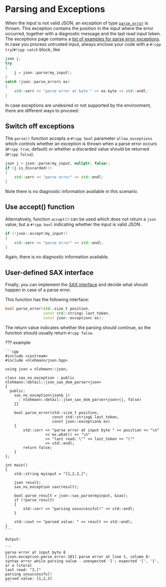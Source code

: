 # Parsing and Exceptions

When the input is not valid JSON, an exception of type [`parse_error`](../../home/exceptions.md#parse-errors) is thrown.
This exception contains the position in the input where the error occurred, together with a diagnostic message and the
last read input token. The exceptions page contains a
[list of examples for parse error exceptions](../../home/exceptions.md#parse-errors). In case you process untrusted
input, always enclose your code with a `#!cpp try`/`#!cpp catch` block, like

```cpp
json j;
try
{
    j = json::parse(my_input);
}
catch (json::parse_error& ex)
{
    std::cerr << "parse error at byte " << ex.byte << std::endl;
}
```

In case exceptions are undesired or not supported by the environment, there are different ways to proceed:


## Switch off exceptions

The `parse()` function accepts a `#!cpp bool` parameter `allow_exceptions` which controls whether an exception is
thrown when a parse error occurs (`#!cpp true`, default) or whether a discarded value should be returned
(`#!cpp false`).

```cpp
json j = json::parse(my_input, nullptr, false);
if (j.is_discarded())
{
    std::cerr << "parse error" << std::endl;
}
```

Note there is no diagnostic information available in this scenario.

## Use accept() function

Alternatively, function `accept()` can be used which does not return a `json` value, but a `#!cpp bool` indicating
whether the input is valid JSON.

```cpp
if (!json::accept(my_input))
{
    std::cerr << "parse error" << std::endl;
}
```

Again, there is no diagnostic information available.


## User-defined SAX interface

Finally, you can implement the [SAX interface](sax_interface.md) and decide what should happen in case of a parse error.

This function has the following interface:

```cpp
bool parse_error(std::size_t position,
                 const std::string& last_token,
                 const json::exception& ex);
```

The return value indicates whether the parsing should continue, so the function should usually return `#!cpp false`.

??? example

    ```cpp
    #include <iostream>
    #include <nlohmann/json.hpp>
    
    using json = nlohmann::json;
    
    class sax_no_exception : public nlohmann::detail::json_sax_dom_parser<json>
    {
      public:
        sax_no_exception(json& j)
          : nlohmann::detail::json_sax_dom_parser<json>(j, false)
        {}
        
        bool parse_error(std::size_t position,
                         const std::string& last_token,
                         const json::exception& ex)
        {
            std::cerr << "parse error at input byte " << position << "\n"
                      << ex.what() << "\n"
                      << "last read: \"" << last_token << "\""
                      << std::endl;
            return false;
        }
    };
    
    int main()
    {
        std::string myinput = "[1,2,3,]";
    
        json result;
        sax_no_exception sax(result);
        
        bool parse_result = json::sax_parse(myinput, &sax);
        if (!parse_result)
        {
            std::cerr << "parsing unsuccessful!" << std::endl;
        }
        
        std::cout << "parsed value: " << result << std::endl;
    }
    ```

    Output:
    
    ```
    parse error at input byte 8
    [json.exception.parse_error.101] parse error at line 1, column 8: syntax error while parsing value - unexpected ']'; expected '[', '{', or a literal
    last read: "3,]"
    parsing unsuccessful!
    parsed value: [1,2,3]
    ```
